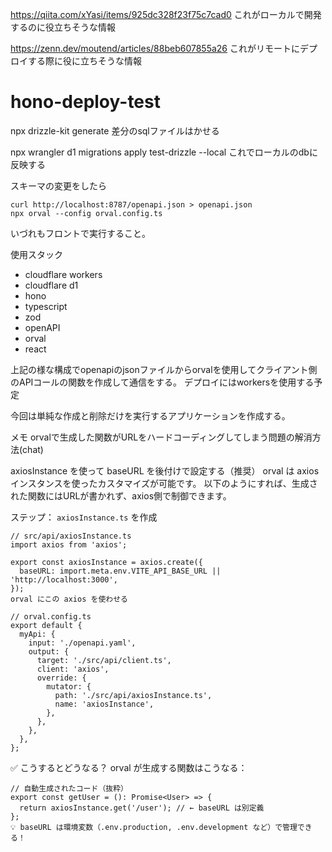 https://qiita.com/xYasi/items/925dc328f23f75c7cad0
これがローカルで開発するのに役立ちそうな情報

https://zenn.dev/moutend/articles/88beb607855a26
これがリモートにデプロイする際に役に立ちそうな情報
# hono-deploy-test


npx drizzle-kit generate
差分のsqlファイルはかせる

npx wrangler d1 migrations apply test-drizzle --local
これでローカルのdbに反映する



スキーマの変更をしたら
```
curl http://localhost:8787/openapi.json > openapi.json
npx orval --config orval.config.ts
```

いづれもフロントで実行すること。

使用スタック
* cloudflare workers
* cloudflare d1
* hono
* typescript
* zod
* openAPI
* orval
* react

上記の様な構成でopenapiのjsonファイルからorvalを使用してクライアント側のAPIコールの関数を作成して通信をする。
デプロイにはworkersを使用する予定

今回は単純な作成と削除だけを実行するアプリケーションを作成する。

メモ
orvalで生成した関数がURLをハードコーディングしてしまう問題の解消方法(chat)

axiosInstance を使って baseURL を後付けで設定する（推奨）
orval は axios インスタンスを使ったカスタマイズが可能です。
以下のようにすれば、生成された関数にはURLが書かれず、axios側で制御できます。

ステップ：
`axiosInstance.ts` を作成

```
// src/api/axiosInstance.ts
import axios from 'axios';

export const axiosInstance = axios.create({
  baseURL: import.meta.env.VITE_API_BASE_URL || 'http://localhost:3000',
});
orval にこの axios を使わせる
```

```
// orval.config.ts
export default {
  myApi: {
    input: './openapi.yaml',
    output: {
      target: './src/api/client.ts',
      client: 'axios',
      override: {
        mutator: {
          path: './src/api/axiosInstance.ts',
          name: 'axiosInstance',
        },
      },
    },
  },
};
```
✅ こうするとどうなる？
orval が生成する関数はこうなる：

```
// 自動生成されたコード（抜粋）
export const getUser = (): Promise<User> => {
  return axiosInstance.get('/user'); // ← baseURL は別定義
};
💡 baseURL は環境変数（.env.production, .env.development など）で管理できる！
```

